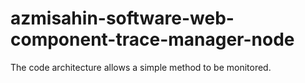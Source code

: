 # azmisahin-software-web-component-trace-manager-node
The code architecture allows a simple method to be monitored.
